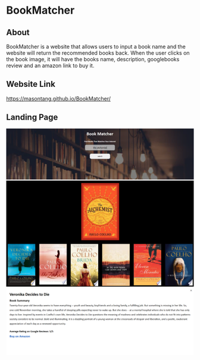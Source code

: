 # BookMatcher

## About
BookMatcher is a website that allows users to input a book name and the website will return the recommended books back. When the user clicks on the book image, it will have the books name, description, googlebooks review and an amazon link to buy it. 

## Website Link
https://masontang.github.io/BookMatcher/

## Landing Page
![Search](img/bookmatcher1.png)
![Books](img/bookmatcher2.png)
![Information](img/bookmatcher3.png)

